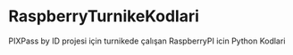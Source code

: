# RaspberryTurnikeKodlari
PIXPass by ID projesi için turnikede çalışan RaspberryPI icin Python Kodlari
